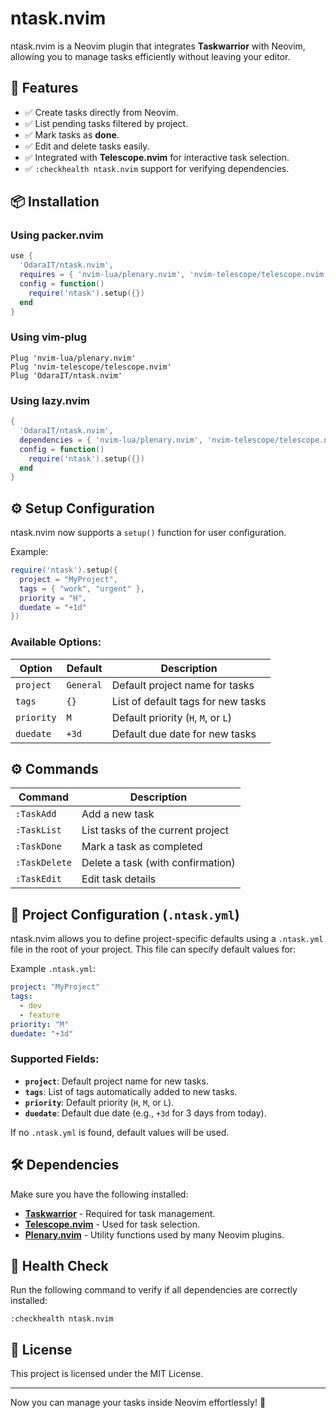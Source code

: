 # ntask.nvim

ntask.nvim is a Neovim plugin that integrates **Taskwarrior** with Neovim, allowing you to manage tasks efficiently without leaving your editor.

## 🚀 Features

- ✅ Create tasks directly from Neovim.
- ✅ List pending tasks filtered by project.
- ✅ Mark tasks as **done**.
- ✅ Edit and delete tasks easily.
- ✅ Integrated with **Telescope.nvim** for interactive task selection.
- ✅ `:checkhealth ntask.nvim` support for verifying dependencies.

## 📦 Installation

### **Using packer.nvim**

```lua
use {
  'OdaraIT/ntask.nvim',
  requires = { 'nvim-lua/plenary.nvim', 'nvim-telescope/telescope.nvim' },
  config = function()
    require('ntask').setup({})
  end
}
```

### **Using vim-plug**

```vim
Plug 'nvim-lua/plenary.nvim'
Plug 'nvim-telescope/telescope.nvim'
Plug 'OdaraIT/ntask.nvim'
```

### **Using lazy.nvim**

```lua
{
  'OdaraIT/ntask.nvim',
  dependencies = { 'nvim-lua/plenary.nvim', 'nvim-telescope/telescope.nvim' },
  config = function()
    require('ntask').setup({})
  end
}
```

## ⚙️ Setup Configuration

ntask.nvim now supports a `setup()` function for user configuration.

Example:

```lua
require('ntask').setup({
  project = "MyProject",
  tags = { "work", "urgent" },
  priority = "H",
  duedate = "+1d"
})
```

### Available Options:

| Option     | Default   | Description                         |
| ---------- | --------- | ----------------------------------- |
| `project`  | `General` | Default project name for tasks      |
| `tags`     | `{}`      | List of default tags for new tasks  |
| `priority` | `M`       | Default priority (`H`, `M`, or `L`) |
| `duedate`  | `+3d`     | Default due date for new tasks      |

## ⚙️ Commands

| Command       | Description                       |
| ------------- | --------------------------------- |
| `:TaskAdd`    | Add a new task                    |
| `:TaskList`   | List tasks of the current project |
| `:TaskDone`   | Mark a task as completed          |
| `:TaskDelete` | Delete a task (with confirmation) |
| `:TaskEdit`   | Edit task details                 |

## 🔧 Project Configuration (`.ntask.yml`)

ntask.nvim allows you to define project-specific defaults using a `.ntask.yml` file in the root of your project. This file can specify default values for:

Example `.ntask.yml`:

```yaml
project: "MyProject"
tags:
  - dev
  - feature
priority: "M"
duedate: "+3d"
```

### Supported Fields:

- **`project`**: Default project name for new tasks.
- **`tags`**: List of tags automatically added to new tasks.
- **`priority`**: Default priority (`H`, `M`, or `L`).
- **`duedate`**: Default due date (e.g., `+3d` for 3 days from today).

If no `.ntask.yml` is found, default values will be used.

## 🛠 Dependencies

Make sure you have the following installed:

- **[Taskwarrior](https://taskwarrior.org/)** - Required for task management.
- **[Telescope.nvim](https://github.com/nvim-telescope/telescope.nvim)** - Used for task selection.
- **[Plenary.nvim](https://github.com/nvim-lua/plenary.nvim)** - Utility functions used by many Neovim plugins.

## 🏥 Health Check

Run the following command to verify if all dependencies are correctly installed:

```vim
:checkhealth ntask.nvim
```

## 📜 License

This project is licensed under the MIT License.

---

Now you can manage your tasks inside Neovim effortlessly! 🚀

